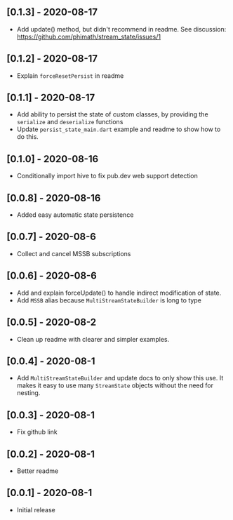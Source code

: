 ## [0.1.3] - 2020-08-17

* Add update() method, but didn't recommend in readme.  See discussion: https://github.com/phimath/stream_state/issues/1

## [0.1.2] - 2020-08-17

* Explain `forceResetPersist` in readme


## [0.1.1] - 2020-08-17

* Add ability to persist the state of custom classes, by providing the `serialize` and `deserialize` functions
* Update `persist_state_main.dart` example and readme to show how to do this.

## [0.1.0] - 2020-08-16

* Conditionally import hive to fix pub.dev web support detection

## [0.0.8] - 2020-08-16

* Added easy automatic state persistence

## [0.0.7] - 2020-08-6

* Collect and cancel MSSB subscriptions

## [0.0.6] - 2020-08-6

* Add and explain forceUpdate() to handle indirect modification of state.
* Add `MSSB` alias because `MultiStreamStateBuilder` is long to type

## [0.0.5] - 2020-08-2

* Clean up readme with clearer and simpler examples.


## [0.0.4] - 2020-08-1

* Add `MultiStreamStateBuilder` and update docs to only show this use.  It makes it easy to use many `StreamState` objects without the need for nesting.


## [0.0.3] - 2020-08-1

* Fix github link

## [0.0.2] - 2020-08-1

* Better readme


## [0.0.1] - 2020-08-1

* Initial release
